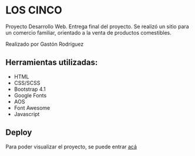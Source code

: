 # LOS CINCO

Proyecto Desarrollo Web.
Entrega final del proyecto.
Se realizó un sitio para un comercio familiar, orientado a la venta de productos comestibles.


Realizado por Gastón Rodríguez


## Herramientas utilizadas:

- HTML
- CSS/SCSS
- Bootstrap 4.1
- Google Fonts
- AOS
- Font Awesome
- Javascript


## Deploy

Para poder visualizar el proyecto, se puede entrar [acá](https://gastonr6.github.io/proyectoverduleria/index.html)


